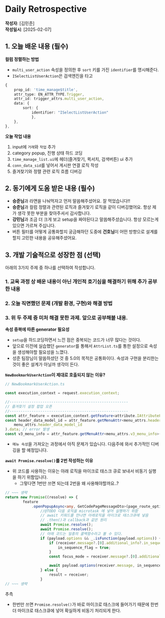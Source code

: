# Daily Retrospective  
**작성자**: [김민준]  
**작성일시**: [2025-02-07]  

## 1. 오늘 배운 내용 (필수)  

**컬럼 정렬하는 방법**
- `multi_user_action` 속성을 정의한 후 `sort` 키를 가진 `identifier`를 명시해준다.
- `ISelectListUserAction`은 검색엔진을 타고 
```ts
{
    prop_id: 'time_manage$title',
    attr_type: EN_ATTR_TYPE.Trigger,
    attr_id: trigger_attrs.multi_user_action,
    data: {
        sort: {
            identifier: "ISelectListUserAction"
            },
    },
},
```

**오늘 작업 내용**
1. input에 `거래`와 `작업` 추가
2. category popup, 진행 상태 하드 코딩
3. `time_manage_list.ui`에 헤더(즐겨찾기, 퀵서치, 검색버튼) ui 추가
4. `conn_data_sid`를 넣어서 게시판 연결 로직 작성
5. 즐겨찾기와 정렬 관련 로직 흐름 디버깅

## 2. 동기에게 도움 받은 내용 (필수)

- **승준님**과 라면을 나눠먹자고 먼저 말씀해주셨어요. 잘 먹었습니다!!
- **승준님**과 컬럼 정렬과 관련된 로직과 즐겨찾기 로직을 같이 디버깅했어요. 항상 제가 생각 못한 부분을 찾아주셔서 감사합니다.
- **강민님**과 조금 더 크게 보고 setup을 짜야된다고 말씀해주셨습니다. 항상 모르는게 있으면 가르쳐 주십니다.
- 버튼 필터를 어떻게 공통화할지 궁금해하던 도중에 **건호님**이 어떤 방향으로 설계를 할지 고민한 내용을 공유해주셨어요.

## 3. 개발 기술적으로 성장한 점 (선택)
아래의 3가지 주제 중 하나를 선택하여 작성합니다.

### 1. 교육 과정 상 배운 내용이 아닌 개인적 호기심을 해결하기 위해 추가 공부한 내용

### 2. 오늘 직면했던 문제 (개발 환경, 구현)와 해결 방법

### 3. 위 두 주제 중 미처 해결 못한 과제. 앞으로 공부해볼 내용.

**속성 중복에 따른 generator 필요성**
- `setup`을 하드코딩하면서 느낀 점은 중복되는 코드가 너무 많다는 것이다. 
- 앞으로 이전에 실습했던 `generator`를 통해서 `AttrList.ts`를 통한 설정으로 속성을 생성해야할 필요성을 느꼈다.
- 성준 팀장님이 말씀하셨던 것 중 5.0의 목적은 공통화이다. 속성과 구현을 분리한는 것이 좋은 설계가 아닐까 생각이 든다.

**`NewBookmarkUserAction`이 제대로 호출되지 않는 이유?**

```ts
// NewBookmarkUserAction.ts

const execution_context = request.execution_context;

//------------------------------------------------------
// 즐겨찾기 설정 팝업 오픈
//------------------------------------------------------
const attr_feature = execution_context.getFeature<attribute.IAttributeFeature>(attribute.IAttributeFeature);
const header_data_model_id = attr_feature.getMenuAttr<menu_attrs.header_data_model_id>(
    menu_attrs.header_data_model_id
).data; // error 발생
const v3_menu_info = attr_feature.getMenuAttr<menu_attrs.v3_menu_info>(menu_attrs.v3_menu_info).data;

```

- `메뉴 속성`을 가져오는 과정에서 아직 문제가 있습니다. 다음주에 와서 추가적인 디버깅을 할 예정입니다.


**`await Promise.resolve()`를 2번 작성하는 이유**
- 위 코드를 사용하는 이유는 아래 로직을 마이크로 태스크 큐로 보내서 비동기 실행을 하기 위함입니다.
    - 그렇다면 1번만 쓰면 되는데 2번을 왜 사용해야할까요..?

```ts
// ~~~ 생략
return new Promise((resolve) => {
		feature
			.openPopupAsync<any, GetCodePageMessageDto>(page_route_options, page_load_options, async (receiver) => {
				//@TODO 다음 로직을 microtask 에 넣어 실행하기 위함
                // await 키워드를 만나면 아래로직을 마이크로 태스크큐에 넣음
                // .then()과 callback과 같은 원리
				await Promise.resolve();
				await Promise.resolve();
                // 아래 코드는 일종의 콜백함수라고 볼 수 있다.
				if (payload.options && _.isFunction(payload.options)) {
					if (receiver.message?.[0].additional_info?.in_sequence_flag) {
						in_sequence_flag = true;
					}
					const focus_mode = receiver.message?.[0].additional_info?.focus_mode;

					await payload.options(receiver.message, in_sequence_flag, focus_mode);
				} else {
					result = receiver;
				}
// ~~~ 생략
```

추측
- 한번만 쓰면 `Promise.resolve()`가 바로 마이크로 태스크에 들어가기 때문에 한번더 마이크로 태스크큐에 넣어 확실하게 비동기 처리되게 한다.  
